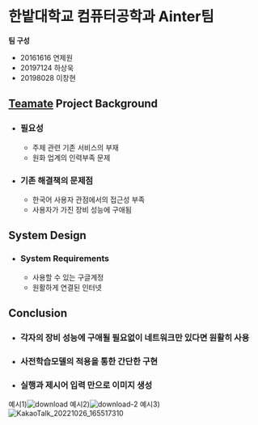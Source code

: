 # 한밭대학교 컴퓨터공학과 Ainter팀

**팀 구성**
- 20161616 연제원
- 20197124 하상욱
- 20198028 이창현

## <u>Teamate</u> Project Background
- ### 필요성
  - 주제 관련 기존 서비스의 부재
  - 원화 업계의 인력부족 문제
- ### 기존 해결책의 문제점
  - 한국어 사용자 관점에서의 접근성 부족
  - 사용자가 가진 장비 성능에 구애됨
  
## System Design
  - ### System Requirements
    - 사용할 수 있는 구글계정
    - 원활하게 연결된 인터넷
    
## Conclusion
  - ### 각자의 장비 성능에 구애될 필요없이 네트워크만 있다면 원활히 사용
  - ### 사전학습모델의 적용을 통한 간단한 구현
  - ### 실행과 제시어 입력 만으로 이미지 생성
  
예시1)![download](https://user-images.githubusercontent.com/76671904/205911865-2bddb292-680e-435e-9be5-471f4a1ccc77.png)
예시2)![download-2](https://user-images.githubusercontent.com/76671904/205911949-68c48a0d-61cf-4468-8ac6-3d5bf1ec3c70.png)
예시3)![KakaoTalk_20221026_165517310](https://user-images.githubusercontent.com/76671904/205912006-54ba1bd5-136f-4780-aa58-aa09c41d7bd1.jpg)

